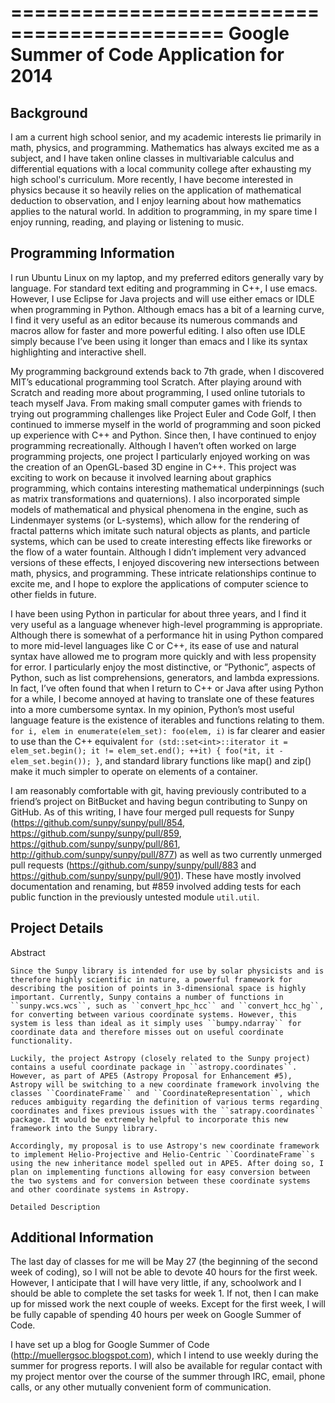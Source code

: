 ============================================
 Google Summer of Code Application for 2014
============================================

Background
----------
I am a current high school senior, and my academic interests lie primarily in math, physics, and programming. Mathematics has always excited me as a subject, and I have taken online classes in multivariable calculus and differential equations with a local community college after exhausting my high school's curriculum. More recently, I have become interested in physics because it so heavily relies on the application of mathematical deduction to observation, and I enjoy learning about how mathematics applies to the natural world. In addition to programming, in my spare time I enjoy running, reading, and playing or listening to music.

Programming Information
-----------------------
I run Ubuntu Linux on my laptop, and my preferred editors generally vary by language. For standard text editing and programming in C++, I use emacs. However, I use Eclipse for Java projects and will use either emacs or IDLE when programming in Python. Although emacs has a bit of a learning curve, I find it very useful as an editor because its numerous commands and macros allow for faster and more powerful editing. I also often use IDLE simply because I’ve been using it longer than emacs and I like its syntax highlighting and interactive shell.

My programming background extends back to 7th grade, when I discovered MIT’s educational programming tool Scratch. After playing around with Scratch and reading more about programming, I used online tutorials to teach myself Java. From making small computer games with friends to trying out programming challenges like Project Euler and Code Golf, I then continued to immerse myself in the world of programming and soon picked up experience with C++ and Python. Since then, I have continued to enjoy programming recreationally. 			Although I haven’t often worked on large programming projects, one project I particularly enjoyed working on was the creation of an OpenGL-based 3D engine in C++. This project was exciting to work on because it involved learning about graphics programming, which contains interesting mathematical underpinnings (such as matrix transformations and quaternions). I also incorporated simple models of mathematical and physical phenomena in the engine, such as Lindenmayer systems (or L-systems), which allow for the rendering of fractal patterns which imitate such natural objects as plants, and particle systems, which can be used to create interesting effects like fireworks or the flow of a water fountain. Although I didn’t implement very advanced versions of these effects, I enjoyed discovering new intersections between math, physics, and programming. These intricate relationships continue to excite me, and I hope to explore the applications of computer science to other fields in future.

I have been using Python in particular for about three years, and I find it very useful as a language whenever high-level programming is appropriate. Although there is somewhat of a performance hit in using Python compared to more mid-level languages like C or C++, its ease of use and natural syntax have allowed me to program more quickly and with less propensity for error. I particularly enjoy the most distinctive, or “Pythonic”, aspects of Python, such as list comprehensions, generators, and lambda expressions. In fact, I’ve often found that when I return to C++ or Java after using Python for a while, I become annoyed at having to translate one of these features into a more cumbersome syntax. In my opinion, Python’s most useful language feature is the existence of iterables and functions relating to them. ``for i, elem in enumerate(elem_set): foo(elem, i)`` is far clearer and easier to use than the C++ equivalent ``for (std::set<int>::iterator it = elem_set.begin(); it != elem_set.end(); ++it) { foo(*it, it - elem_set.begin()); }``, and standard library functions like map() and zip() make it much simpler to operate on elements of a container.

I am reasonably comfortable with git, having previously contributed to a friend’s project on BitBucket and having begun contributing to Sunpy on GitHub. As of this writing, I have four merged pull requests for Sunpy (https://github.com/sunpy/sunpy/pull/854, https://github.com/sunpy/sunpy/pull/859, https://github.com/sunpy/sunpy/pull/861, http://github.com/sunpy/sunpy/pull/877) as well as two currently unmerged pull requests (https://github.com/sunpy/sunpy/pull/883 and https://github.com/sunpy/sunpy/pull/901). These have mostly involved documentation and renaming, but #859 involved adding tests for each public function in the previously untested module ``util.util``.

Project Details
---------------
Abstract
~~~~~~~~
Since the Sunpy library is intended for use by solar physicists and is therefore highly scientific in nature, a powerful framework for describing the position of points in 3-dimensional space is highly important. Currently, Sunpy contains a number of functions in ``sunpy.wcs.wcs``, such as ``convert_hpc_hcc`` and ``convert_hcc_hg``, for converting between various coordinate systems. However, this system is less than ideal as it simply uses ``bumpy.ndarray`` for coordinate data and therefore misses out on useful coordinate functionality.

Luckily, the project Astropy (closely related to the Sunpy project) contains a useful coordinate package in ``astropy.coordinates``. However, as part of APE5 (Astropy Proposal for Enhancement #5), Astropy will be switching to a new coordinate framework involving the classes ``CoordinateFrame`` and ``CoordinateRepresentation``, which reduces ambiguity regarding the definition of various terms regarding coordinates and fixes previous issues with the ``satrapy.coordinates`` package. It would be extremely helpful to incorporate this new framework into the Sunpy library.

Accordingly, my proposal is to use Astropy's new coordinate framework to implement Helio-Projective and Helio-Centric ``CoordinateFrame``s using the new inheritance model spelled out in APE5. After doing so, I plan on implementing functions allowing for easy conversion between the two systems and for conversion between these coordinate systems and other coordinate systems in Astropy.

Detailed Description
~~~~~~~~~~~~~~~~~~~~

Additional Information
----------------------
The last day of classes for me will be May 27 (the beginning of the second week of coding), so I will not be able to devote 40 hours for the first week. However, I anticipate that I will have very little, if any, schoolwork and I should be able to complete the set tasks for week 1. If not, then I can make up for missed work the next couple of weeks. Except for the first week, I will be fully capable of spending 40 hours per week on Google Summer of Code.

I have set up a blog for Google Summer of Code (http://muellergsoc.blogspot.com), which I intend to use weekly during the summer for progress reports. I will also be available for regular contact with my project mentor over the course of the summer through IRC, email, phone calls, or any other mutually convenient form of communication.